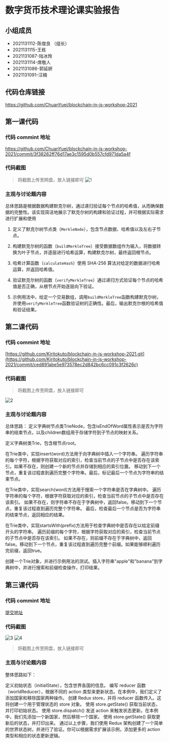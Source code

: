 # 数字货币技术理论课实验报告

## 小组成员

- 2021131112-陈俊良 （组长）
- 2021131115-王栋
- 2021131087-陆冰玲
- 2021131114-席敬人
- 2021131086-郭延妍
- 2021131091-汪楠

## 代码仓库链接

https://github.com/ChuanYuei/blockchain-in-js-workshop-2021



## 第一课代码


### 代码 commint 地址

https://github.com/ChuanYuei/blockchain-in-js-workshop-2021/commit/3f38262ff76d17ae3c1595d0b557cfd971da5a4f

### 代码截图

> 将截图上传至网盘，放入链接即可
![1](https://s3.bmp.ovh/imgs/2023/05/11/655d1bb3aa63bed8.png)


### 主观与讨论题内容

总体思路是根据数据构建默克尔树，通过递归验证每个节点的哈希值，从而确保数据的完整性。该实现简洁地展示了默克尔树的构建和验证过程，并可根据实际需求进行扩展和使用

1. 定义了默克尔树节点类（`MerkleNode`），包含节点数据、哈希值以及左右子节点。

2. 构建默克尔树的函数（`buildMerkleTree`）接受数据数组作为输入，将数据转换为叶子节点，并逐层进行哈希运算，构建默克尔树，最终返回根节点。

3. 哈希计算函数（`calculateHash`）使用 SHA-256 算法对给定的数据进行哈希运算，并返回哈希值。

4. 验证默克尔树的函数（`verifyMerkleTree`）通过递归方式验证每个节点的哈希值是否正确，从根节点开始逐层向下验证。

5. 示例用法中，给定一个交易数组，调用`buildMerkleTree`函数构建默克尔树，并使用`verifyMerkleTree`函数验证树的正确性。最后，输出默克尔根的哈希值和验证结果。


## 第二课代码


### 代码 commint 地址
[https://github.com/Kiritokuto/blockchain-in-js-workshop-2021.git](https://github.com/Kiritokuto/blockchain-in-js-workshop-2021/commit/ced891abe5e973578ec2d842bc6cc091c3f2626c)

### 代码截图

> 将截图上传至网盘，放入链接即可

![2](https://s3.bmp.ovh/imgs/2023/05/17/fcac0185d0881348.png)

### 主观与讨论题内容

总体思路：
定义字典树节点类TrieNode，包含isEndOfWord属性表示是否为字符串的结束节点，以及children数组用于存储字符到子节点的映射关系。

定义字典树类Trie，包含根节点root。

在Trie类中，实现insert(word)方法用于向字典树中插入一个字符串。
遍历字符串的每个字符，根据字符获取对应的索引，检查当前节点的子节点中是否存在该索引。如果不存在，则创建一个新的节点并存储到相应的索引位置。
移动到下一个节点，重复该过程直到遍历完整个字符串。最后，标记最后一个节点为字符串的结束节点。

在Trie类中，实现search(word)方法用于搜索一个字符串是否在字典树中。
遍历字符串的每个字符，根据字符获取对应的索引，检查当前节点的子节点中是否存在该索引。
如果不存在，则字符串不存在于字典树中，返回false。移动到下一个节点，重复该过程直到遍历完整个字符串。
最后，检查最后一个节点是否为字符串的结束节点，返回相应的结果。

在Trie类中，实现startsWith(prefix)方法用于检查字典树中是否存在以给定前缀开头的字符串。
遍历前缀的每个字符，根据字符获取对应的索引，检查当前节点的子节点中是否存在该索引。
如果不存在，则前缀不存在于字典树中，返回false。移动到下一个节点，重复该过程直到遍历完整个前缀。如果能够顺利遍历完前缀，返回true。

创建一个Trie对象，并进行示例用法的测试。插入字符串"apple"和"banana"到字典树中，并进行搜索和前缀检查操作，打印结果。



## 第三课代码


### 代码 commint 地址

[提交地址](https://github.com/Kiritokuto/blockchain-in-js-workshop-2021/commits/lesson1)

### 代码截图

![3](https://s3.bmp.ovh/imgs/2023/05/26/623ed94eae4508d7.png)
![4](https://s3.bmp.ovh/imgs/2023/05/26/86773269561ed558.png)

> 将截图上传至网盘，放入链接即可


### 主观与讨论题内容
整体思路如下：

定义初始状态（initialState），包含世界各国的信息。
编写 reducer 函数（worldReducer），根据不同的 action 类型来更新状态。在本例中，我们定义了添加国家和移除国家两种操作。
创建 Redux store，并将 reducer 函数传入。这将创建一个用于管理状态的 store 对象。
使用 store.getState() 获取当前状态，并打印初始状态。
使用 store.dispatch() 发送 action 来触发状态更新。在本例中，我们先添加一个新国家，然后移除一个国家。
使用 store.getState() 获取更新后的状态，并打印出来。
通过以上步骤，我们使用 Redux 架构创建了一个简单的世界状态树，并进行了验证。你可以根据需求扩展该示例，添加更多的 action 类型和相应的状态更新逻辑。
